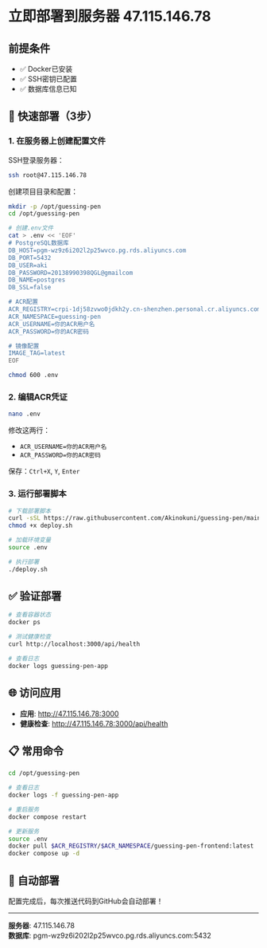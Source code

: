 # 立即部署到服务器 47.115.146.78

## 前提条件
- ✅ Docker已安装
- ✅ SSH密钥已配置
- ✅ 数据库信息已知

## 🚀 快速部署（3步）

### 1. 在服务器上创建配置文件

SSH登录服务器：
```bash
ssh root@47.115.146.78
```

创建项目目录和配置：
```bash
mkdir -p /opt/guessing-pen
cd /opt/guessing-pen

# 创建.env文件
cat > .env << 'EOF'
# PostgreSQL数据库
DB_HOST=pgm-wz9z6i202l2p25wvco.pg.rds.aliyuncs.com
DB_PORT=5432
DB_USER=aki
DB_PASSWORD=20138990398QGL@gmailcom
DB_NAME=postgres
DB_SSL=false

# ACR配置
ACR_REGISTRY=crpi-1dj58zvwo0jdkh2y.cn-shenzhen.personal.cr.aliyuncs.com
ACR_NAMESPACE=guessing-pen
ACR_USERNAME=你的ACR用户名
ACR_PASSWORD=你的ACR密码

# 镜像配置
IMAGE_TAG=latest
EOF

chmod 600 .env
```

### 2. 编辑ACR凭证

```bash
nano .env
```

修改这两行：
- `ACR_USERNAME=你的ACR用户名`
- `ACR_PASSWORD=你的ACR密码`

保存：`Ctrl+X`, `Y`, `Enter`

### 3. 运行部署脚本

```bash
# 下载部署脚本
curl -sSL https://raw.githubusercontent.com/Akinokuni/guessing-pen/main/scripts/deployment/server-deploy.sh -o deploy.sh
chmod +x deploy.sh

# 加载环境变量
source .env

# 执行部署
./deploy.sh
```

## ✅ 验证部署

```bash
# 查看容器状态
docker ps

# 测试健康检查
curl http://localhost:3000/api/health

# 查看日志
docker logs guessing-pen-app
```

## 🌐 访问应用

- **应用**: http://47.115.146.78:3000
- **健康检查**: http://47.115.146.78:3000/api/health

## 📋 常用命令

```bash
cd /opt/guessing-pen

# 查看日志
docker logs -f guessing-pen-app

# 重启服务
docker compose restart

# 更新服务
source .env
docker pull $ACR_REGISTRY/$ACR_NAMESPACE/guessing-pen-frontend:latest
docker compose up -d
```

## 🔄 自动部署

配置完成后，每次推送代码到GitHub会自动部署！

---

**服务器**: 47.115.146.78  
**数据库**: pgm-wz9z6i202l2p25wvco.pg.rds.aliyuncs.com:5432
